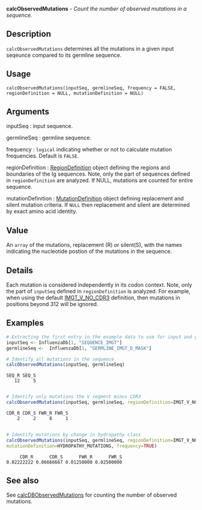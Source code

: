 





**calcObservedMutations** - *Count the number of observed mutations in a sequence.*

Description
--------------------

`calcObservedMutations` determines all the mutations in a given input seqeunce compared
to its germline sequence.

Usage
--------------------

```
calcObservedMutations(inputSeq, germlineSeq, frequency = FALSE,
regionDefinition = NULL, mutationDefinition = NULL)
```

Arguments
-------------------

inputSeq
:   input sequence.

germlineSeq
:   germline sequence.

frequency
:   `logical` indicating whether or not to calculate
mutation frequencies. Default is `FALSE`.

regionDefinition
:   [RegionDefinition](RegionDefinition-class.md) object defining the regions
and boundaries of the Ig sequences. Note, only the part of
sequences defined in `regionDefinition` are analyzed.
If NULL, mutations are counted for entire sequence.

mutationDefinition
:   [MutationDefinition](MutationDefinition-class.md) object defining replacement
and silent mutation criteria. If `NULL` then 
replacement and silent are determined by exact 
amino acid identity.



Value
-------------------

An `array` of the mutations, replacement (R) or silent(S), with the 
names indicating the nucleotide postion of the mutations in the sequence.

Details
-------------------

Each mutation is considered independently in its codon context. Note, only the part of 
`inputSeq` defined in `regionDefinition` is analyzed. For example, when using 
the default [IMGT_V_NO_CDR3](IMGT_SCHEMES.md) definition, then mutations in positions beyond 
312 will be ignored.



Examples
-------------------

```R
# Extracting the first entry in the example data to use for input and germline sequences.
inputSeq <- InfluenzaDb[1, "SEQUENCE_IMGT"]
germlineSeq <-  InfluenzaDb[1, "GERMLINE_IMGT_D_MASK"]

# Identify all mutations in the sequence
calcObservedMutations(inputSeq, germlineSeq)

```


```
SEQ_R SEQ_S 
   12     5 

```


```R

# Identify only mutations the V segment minus CDR3
calcObservedMutations(inputSeq, germlineSeq, regionDefinition=IMGT_V_NO_CDR3)

```


```
CDR_R CDR_S FWR_R FWR_S 
    2     2     8     1 

```


```R
 
# Identify mutations by change in hydropathy class
calcObservedMutations(inputSeq, germlineSeq, regionDefinition=IMGT_V_NO_CDR3,
mutationDefinition=HYDROPATHY_MUTATIONS, frequency=TRUE)
```


```
     CDR_R      CDR_S      FWR_R      FWR_S 
0.02222222 0.06666667 0.01250000 0.02500000 

```



See also
-------------------

See [calcDBObservedMutations](calcDBObservedMutations.md) for counting the number of observed mutations.



